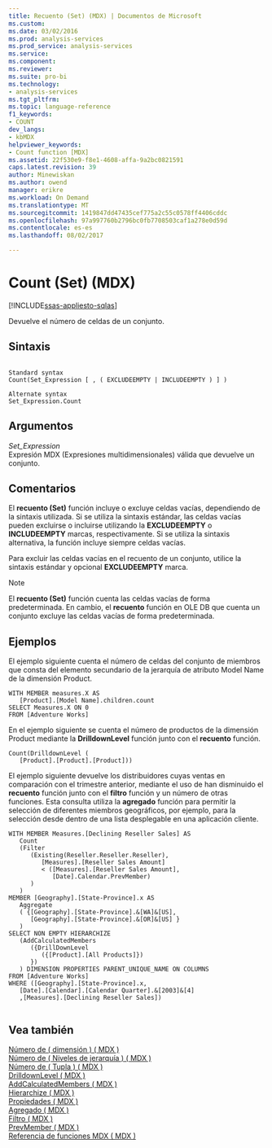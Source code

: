 ```yaml
---
title: Recuento (Set) (MDX) | Documentos de Microsoft
ms.custom: 
ms.date: 03/02/2016
ms.prod: analysis-services
ms.prod_service: analysis-services
ms.service: 
ms.component: 
ms.reviewer: 
ms.suite: pro-bi
ms.technology:
- analysis-services
ms.tgt_pltfrm: 
ms.topic: language-reference
f1_keywords:
- COUNT
dev_langs:
- kbMDX
helpviewer_keywords:
- Count function [MDX]
ms.assetid: 22f530e9-f8e1-4608-affa-9a2bc0821591
caps.latest.revision: 39
author: Minewiskan
ms.author: owend
manager: erikre
ms.workload: On Demand
ms.translationtype: MT
ms.sourcegitcommit: 1419847dd47435cef775a2c55c0578ff4406cddc
ms.openlocfilehash: 97a997760b2796bc0fb7708503caf1a278e0d59d
ms.contentlocale: es-es
ms.lasthandoff: 08/02/2017

---
```

# <a name="count-set-mdx"></a>Count (Set) (MDX)
[!INCLUDE[ssas-appliesto-sqlas](../includes/ssas-appliesto-sqlas.md)]

  Devuelve el número de celdas de un conjunto.  
  
## <a name="syntax"></a>Sintaxis  
  
```  
  
Standard syntax  
Count(Set_Expression [ , ( EXCLUDEEMPTY | INCLUDEEMPTY ) ] )  
  
Alternate syntax  
Set_Expression.Count  
```  
  
## <a name="arguments"></a>Argumentos  
 *Set_Expression*  
 Expresión MDX (Expresiones multidimensionales) válida que devuelve un conjunto.  
  
## <a name="remarks"></a>Comentarios  
 El **recuento (Set)** función incluye o excluye celdas vacías, dependiendo de la sintaxis utilizada. Si se utiliza la sintaxis estándar, las celdas vacías pueden excluirse o incluirse utilizando la **EXCLUDEEMPTY** o **INCLUDEEMPTY** marcas, respectivamente. Si se utiliza la sintaxis alternativa, la función incluye siempre celdas vacías.  
  
 Para excluir las celdas vacías en el recuento de un conjunto, utilice la sintaxis estándar y opcional **EXCLUDEEMPTY** marca.  
  
> [!NOTE]  
>  El **recuento (Set)** función cuenta las celdas vacías de forma predeterminada. En cambio, el **recuento** función en OLE DB que cuenta un conjunto excluye las celdas vacías de forma predeterminada.  
  
## <a name="examples"></a>Ejemplos  
 El ejemplo siguiente cuenta el número de celdas del conjunto de miembros que consta del elemento secundario de la jerarquía de atributo Model Name de la dimensión Product.  
  
```  
WITH MEMBER measures.X AS  
   [Product].[Model Name].children.count   
SELECT Measures.X ON 0  
FROM [Adventure Works]  
```  
  
 En el ejemplo siguiente se cuenta el número de productos de la dimensión Product mediante la **DrilldownLevel** función junto con el **recuento** función.  
  
```  
Count(DrilldownLevel (   
   [Product].[Product].[Product]))  
```  
  
 El ejemplo siguiente devuelve los distribuidores cuyas ventas en comparación con el trimestre anterior, mediante el uso de han disminuido el **recuento** función junto con el **filtro** función y un número de otras funciones. Esta consulta utiliza la **agregado** función para permitir la selección de diferentes miembros geográficos, por ejemplo, para la selección desde dentro de una lista desplegable en una aplicación cliente.  
  
```  
WITH MEMBER Measures.[Declining Reseller Sales] AS  
   Count  
   (Filter  
      (Existing(Reseller.Reseller.Reseller),  
         [Measures].[Reseller Sales Amount]   
         < ([Measures].[Reseller Sales Amount],  
            [Date].Calendar.PrevMember)  
      )  
   )  
MEMBER [Geography].[State-Province].x AS   
   Aggregate  
   ( {[Geography].[State-Province].&[WA]&[US],   
      [Geography].[State-Province].&[OR]&[US] }   
   )  
SELECT NON EMPTY HIERARCHIZE   
   (AddCalculatedMembers   
      ({DrillDownLevel  
         ({[Product].[All Products]})  
      })  
   ) DIMENSION PROPERTIES PARENT_UNIQUE_NAME ON COLUMNS   
FROM [Adventure Works]  
WHERE ([Geography].[State-Province].x,  
   [Date].[Calendar].[Calendar Quarter].&[2003]&[4]  
   ,[Measures].[Declining Reseller Sales])  
  
```  
  
## <a name="see-also"></a>Vea también  
 [Número de &#40; dimensión &#41; &#40; MDX &#41;](../mdx/count-dimension-mdx.md)   
 [Número de &#40; Niveles de jerarquía &#41; &#40; MDX &#41;](../mdx/count-hierarchy-levels-mdx.md)   
 [Número de &#40; Tupla &#41; &#40; MDX &#41;](../mdx/count-tuple-mdx.md)   
 [DrilldownLevel &#40; MDX &#41;](../mdx/drilldownlevel-mdx.md)   
 [AddCalculatedMembers &#40; MDX &#41;](../mdx/addcalculatedmembers-mdx.md)   
 [Hierarchize &#40; MDX &#41;](../mdx/hierarchize-mdx.md)   
 [Propiedades &#40; MDX &#41;](../mdx/properties-mdx.md)   
 [Agregado &#40; MDX &#41;](../mdx/aggregate-mdx.md)   
 [Filtro &#40; MDX &#41;](../mdx/filter-mdx.md)   
 [PrevMember &#40; MDX &#41;](../mdx/prevmember-mdx.md)   
 [Referencia de funciones MDX &#40; MDX &#41;](../mdx/mdx-function-reference-mdx.md)  
  
  

